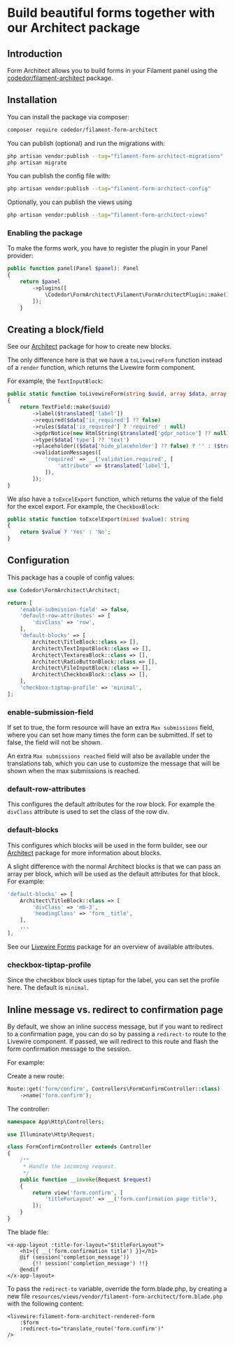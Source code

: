 # Build beautiful forms together with our Architect package

## Introduction

Form Architect allows you to build forms in your Filament panel using the [codedor/filament-architect](https://github.com/codedor/filament-architect) package.

## Installation

You can install the package via composer:

```bash
composer require codedor/filament-form-architect
```

You can publish (optional) and run the migrations with:

```bash
php artisan vendor:publish --tag="filament-form-architect-migrations"
php artisan migrate
```

You can publish the config file with:

```bash
php artisan vendor:publish --tag="filament-form-architect-config"
```

Optionally, you can publish the views using

```bash
php artisan vendor:publish --tag="filament-form-architect-views"
```

### Enabling the package

To make the forms work, you have to register the plugin in your Panel provider:

```php
public function panel(Panel $panel): Panel
{
    return $panel
        ->plugins([
            \Codedor\FormArchitect\Filament\FormArchitectPlugin::make(),
        ]);
    }

```

## Creating a block/field

See our [Architect](https://github.com/codedor/filament-architect) package for how to create new blocks.

The only difference here is that we have a `toLivewireForm` function instead of a `render` function, which returns the Livewire form component.

For example, the `TextInputBlock`:

```php
public static function toLivewireForm(string $uuid, array $data, array $translated): Field
{
    return TextField::make($uuid)
        ->label($translated['label'])
        ->required($data['is_required'] ?? false)
        ->rules($data['is_required'] ? 'required' : null)
        ->gdprNotice(new HtmlString($translated['gdpr_notice'] ?? null))
        ->type($data['type'] ?? 'text')
        ->placeholder(($data['hide_placeholder'] ?? false) ? '' : ($translated['label'] ?? null))
        ->validationMessages([
            'required' => __('validation.required', [
                'attribute' => $translated['label'],
            ]),
        ]);
}
```

We also have a `toExcelExport` function, which returns the value of the field for the excel export.
For example, the `CheckboxBlock`:

```php
public static function toExcelExport(mixed $value): string
{
    return $value ? 'Yes' : 'No';
}
```

## Configuration

This package has a couple of config values:

```php
use Codedor\FormArchitect\Architect;

return [
    'enable-submission-field' => false,
    'default-row-attributes' => [
        'divClass' => 'row',
    ],
    'default-blocks' => [
        Architect\TitleBlock::class => [],
        Architect\TextInputBlock::class => [],
        Architect\TextareaBlock::class => [],
        Architect\RadioButtonBlock::class => [],
        Architect\FileInputBlock::class => [],
        Architect\CheckboxBlock::class => [],
    ],
    'checkbox-tiptap-profile' => 'minimal',
];
```

### enable-submission-field

If set to true, the form resource will have an extra `Max submissions` field, where you can set how many times the form can be submitted. If set to false, the field will not be shown.

An extra `Max submissions reached` field will also be available under the translations tab, which you can use to customize the message that will be shown when the max submissions is reached.

### default-row-attributes

This configures the default attributes for the row block. For example the `divClass` attribute is used to set the class of the row div.

### default-blocks

This configures which blocks will be used in the form builder, see our [Architect](https://github.com/codedor/filament-architect) package for more information about blocks.

A slight difference with the normal Architect blocks is that we can pass an array per block, which will be used as the default attributes for that block. For example:

```php
'default-blocks' => [
    Architect\TitleBlock::class => [
        'divClass' => 'mb-3',
        'headingClass' => 'form__title',
    ],
    ...
],
```

See our [Livewire Forms](https://github.com/codedor/laravel-livewire-forms) package for an overview of available attributes.

### checkbox-tiptap-profile

Since the checkbox block uses tiptap for the label, you can set the profile here. The default is `minimal`.

## Inline message vs. redirect to confirmation page

By default, we show an inline success message, but if you want to redirect to a confirmation page, you can do so by passing a `redirect-to` route to the Livewire component. If passed, we will redirect to this route and flash the form confirmation message to the session.

For example:

Create a new route:
```php
Route::get('form/confirm', Controllers\FormConfirmController::class)
    ->name('form.confirm');
```

The controller:
```php
namespace App\Http\Controllers;

use Illuminate\Http\Request;

class FormConfirmController extends Controller
{
    /**
     * Handle the incoming request.
     */
    public function __invoke(Request $request)
    {
        return view('form.confirm', [
            'titleForLayout' => __('form.confirmation page title'),
        ]);
    }
}
```

The blade file:

```blade
<x-app-layout :title-for-layout="$titleForLayout">
    <h1>{{ __('form.confirmation title') }}</h1>
    @if (session('completion_message'))
        {!! session('completion_message') !!}
    @endif
</x-app-layout>
```

To pass the `redirect-to` variable, override the form.blade.php, by creating a new file `resources/views/vendor/filament-form-architect/form.blade.php` with the following content:

```blade
<livewire:filament-form-architect-rendered-form 
    :$form 
    :redirect-to="translate_route('form.confirm')" 
/>
```
